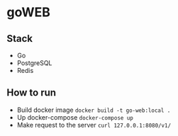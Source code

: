 # goWEB 
## Stack
- Go
- PostgreSQL
- Redis
## How to run
- Build docker image `docker build -t go-web:local .`
- Up docker-compose `docker-compose up`
- Make request to the server `curl 127.0.0.1:8080/v1/`